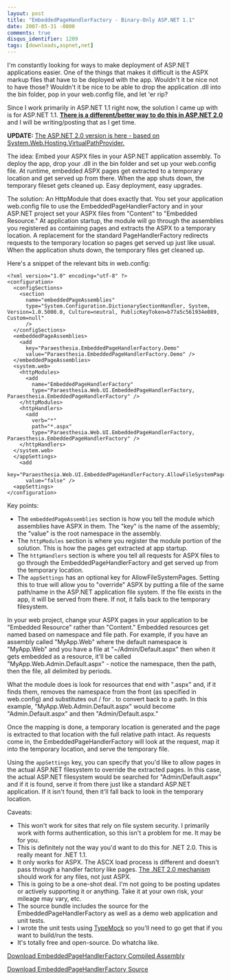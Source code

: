 ```yaml
---
layout: post
title: "EmbeddedPageHandlerFactory - Binary-Only ASP.NET 1.1"
date: 2007-05-31 -0800
comments: true
disqus_identifier: 1209
tags: [downloads,aspnet,net]
---
```

I'm constantly looking for ways to make deployment of ASP.NET
applications easier. One of the things that makes it difficult is the
ASPX markup files that have to be deployed with the app. Wouldn't it be
nice not to have those? Wouldn't it be nice to be able to drop the
application .dll into the bin folder, pop in your web.config file, and
let 'er rip?

 Since I work primarily in ASP.NET 1.1 right now, the solution I came up
with is for ASP.NET 1.1. [**There is a different/better way to do this
in ASP.NET
2.0**](http://msdn2.microsoft.com/en-us/library/system.web.hosting.virtualpathprovider.aspx)
and I will be writing/posting that as I get time.

**UPDATE:** [The ASP.NET 2.0 version is here - based on
System.Web.Hosting.VirtualPathProvider.](http://www.paraesthesia.com/archive/2007/07/13/embeddedresourcepathprovider-binary-only-asp.net-2.0.aspx)

 The idea: Embed your ASPX files in your ASP.NET application assembly.
To deploy the app, drop your .dll in the bin folder and set up your
web.config file. At runtime, embedded ASPX pages get extracted to a
temporary location and get served up from there. When the app shuts
down, the temporary fileset gets cleaned up. Easy deployment, easy
upgrades.

 The solution: An HttpModule that does exactly that. You set your
application web.config file to use the EmbeddedPageHandlerFactory and in
your ASP.NET project set your ASPX files from "Content" to "Embedded
Resource." At application startup, the module will go through the
assemblies you registered as containing pages and extracts the ASPX to a
temporary location. A replacement for the standard PageHandlerFactory
redirects requests to the temporary location so pages get served up just
like usual. When the application shuts down, the temporary files get
cleaned up.

 Here's a snippet of the relevant bits in web.config:

    <?xml version="1.0" encoding="utf-8" ?>
    <configuration>
      <configSections>
        <section
          name="embeddedPageAssemblies"
          type="System.Configuration.DictionarySectionHandler, System, Version=1.0.5000.0, Culture=neutral, PublicKeyToken=b77a5c561934e089, Custom=null"
          />
      </configSections>
      <embeddedPageAssemblies>
        <add
          key="Paraesthesia.EmbeddedPageHandlerFactory.Demo"
          value="Paraesthesia.EmbeddedPageHandlerFactory.Demo" />
      </embeddedPageAssemblies>
      <system.web>
        <httpModules>
          <add
            name="EmbeddedPageHandlerFactory"
            type="Paraesthesia.Web.UI.EmbeddedPageHandlerFactory, Paraesthesia.EmbeddedPageHandlerFactory" />
        </httpModules>
        <httpHandlers>
          <add
            verb="*"
            path="*.aspx"
            type="Paraesthesia.Web.UI.EmbeddedPageHandlerFactory, Paraesthesia.EmbeddedPageHandlerFactory" />
        </httpHandlers>
      </system.web>
      </appSettings>
        <add
          key="Paraesthesia.Web.UI.EmbeddedPageHandlerFactory.AllowFileSystemPages"
          value="false" />
      <appSettings>
    </configuration>

Key points:
-   The `embeddedPageAssemblies` section is how you tell the module
    which assemblies have ASPX in them. The "key" is the name of the
    assembly; the "value" is the root namespace in the assembly.
-   The `httpModules` section is where you register the module portion
    of the solution. This is how the pages get extracted at app startup.
-   The `httpHandlers` section is where you tell all requests for ASPX
    files to go through the EmbeddedPageHandlerFactory and get served up
    from the temporary location.
-   The `appSettings` has an optional key for AllowFileSystemPages.
    Setting this to true will allow you to "override" ASPX by putting a
    file of the same path/name in the ASP.NET application file system.
    If the file exists in the app, it will be served from there. If not,
    it falls back to the temporary filesystem.

In your web project, change your ASPX pages in your application to be
"Embedded Resource" rather than "Content." Embedded resources get named
based on namespace and file path. For example, if you have an assembly
called "MyApp.Web" where the default namespace is "MyApp.Web" and you
have a file at "\~/Admin/Default.aspx" then when it gets embedded as a
resource, it'll be called "MyApp.Web.Admin.Default.aspx" - notice the
namespace, then the path, then the file, all delimited by periods.

 What the module does is look for resources that end with ".aspx" and,
if it finds them, removes the namespace from the front (as specified in
web.config) and substitutes out / for . to convert back to a path. In
this example, "MyApp.Web.Admin.Default.aspx" would become
"Admin.Default.aspx" and then "Admin/Default.aspx."

 Once the mapping is done, a temporary location is generated and the
page is extracted to that location with the full relative path intact.
As requests come in, the EmbeddedPageHandlerFactory will look at the
request, map it into the temporary location, and serve the temporary
file.

 Using the `appSettings` key, you can specify that you'd like to allow
pages in the actual ASP.NET filesystem to override the extracted pages.
In this case, the actual ASP.NET filesystem would be searched for
"Admin/Default.aspx" and if it is found, serve it from there just like a
standard ASP.NET application. If it isn't found, then it'll fall back to
look in the temporary location.

 Caveats:
-   This won't work for sites that rely on file system security. I
    primarily work with forms authentication, so this isn't a problem
    for me. It may be for you.
-   This is definitely not the way you'd want to do this for .NET 2.0.
    This is really meant for .NET 1.1.
-   It only works for ASPX. The ASCX load process is different and
    doesn't pass through a handler factory like pages. [The .NET 2.0
    mechanism](http://msdn2.microsoft.com/en-us/library/system.web.hosting.virtualpathprovider.aspx)
    should work for any files, not just ASPX.
-   This is going to be a one-shot deal. I'm not going to be posting
    updates or actively supporting it or anything. Take it at your own
    risk, your mileage may vary, etc.
-   The source bundle includes the source for the
    EmbeddedPageHandlerFactory as well as a demo web application and
    unit tests.
-   I wrote the unit tests using [TypeMock](http://www.typemock.com) so
    you'll need to go get that if you want to build/run the tests.
-   It's totally free and open-source. Do whatcha like.

[Download EmbeddedPageHandlerFactory Compiled
Assembly](https://github.com/tillig/EmbeddedPageHandlerFactory/releases/download/v1.0.0/EmbeddedPageHandlerFactory.zip)

[Download EmbeddedPageHandlerFactory
Source](https://github.com/tillig/EmbeddedPageHandlerFactory/archive/v1.0.0.zip)
